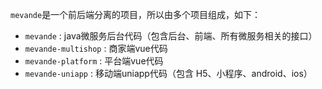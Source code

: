 `mevande`是一个前后端分离的项目，所以由多个项目组成，如下：

- `mevande` : java微服务后台代码（包含后台、前端、所有微服务相关的接口）
- `mevande-multishop` : 商家端vue代码
- `mevande-platform` : 平台端vue代码
- `mevande-uniapp` :  移动端uniapp代码（包含 H5、小程序、android、ios）
